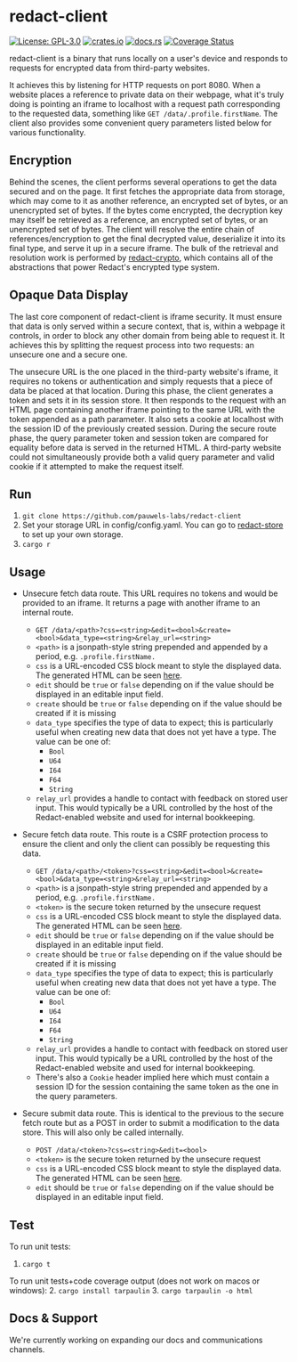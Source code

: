 # redact-client
[![License: GPL-3.0](https://img.shields.io/github/license/pauwels-labs/redact-client?style=flat&color=0F80C0)](https://opensource.org/licenses/GPL-3.0) [![crates.io](https://img.shields.io/crates/v/redact-client?style=flat&color=0F80C0)](https://crates.io/crates/redact-client) [![docs.rs](https://img.shields.io/docsrs/redact-client?style=flat)](https://docs.rs/redact-client) [![Coverage Status](https://img.shields.io/coveralls/github/pauwels-labs/redact-client/main?style=flat)](https://coveralls.io/github/pauwels-labs/redact-client?branch=main)

redact-client is a binary that runs locally on a user's device and responds to requests for encrypted data from third-party websites.

It achieves this by listening for HTTP requests on port 8080. When a website places a reference to private data on their webpage, what it's truly doing is pointing an iframe to localhost with a request path corresponding to the requested data, something like `GET /data/.profile.firstName`. The client also provides some convenient query parameters listed below for various functionality.

## Encryption

Behind the scenes, the client performs several operations to get the data secured and on the page. It first fetches the appropriate data from storage, which may come to it as another reference, an encrypted set of bytes, or an unencrypted set of bytes. If the bytes come encrypted, the decryption key may itself be retrieved as a reference, an encrypted set of bytes, or an unencrypted set of bytes. The client will resolve the entire chain of references/encryption to get the final decrypted value, deserialize it into its final type, and serve it up in a secure iframe. The bulk of the retrieval and resolution work is performed by [redact-crypto](https://github.com/pauwels-labs/redact-crypto), which contains all of the abstractions that power Redact's encrypted type system.

## Opaque Data Display

The last core component of redact-client is iframe security. It must ensure that data is only served within a secure context, that is, within a webpage it controls, in order to block any other domain from being able to request it. It achieves this by splitting the request process into two requests: an unsecure one and a secure one. 

The unsecure URL is the one placed in the third-party website's iframe, it requires no tokens or authentication and simply requests that a piece of data be placed at that location. During this phase, the client generates a token and sets it in its session store. It then responds to the request with an HTML page containing another iframe pointing to the same URL with the token appended as a path parameter. It also sets a cookie at localhost with the session ID of the previously created session. During the secure route phase, the query parameter token and session token are compared for equality before data is served in the returned HTML. A third-party website could not simultaneously provide both a valid query parameter and valid cookie if it attempted to make the request itself.

## Run
1. `git clone https://github.com/pauwels-labs/redact-client`
2. Set your storage URL in config/config.yaml. You can go to [redact-store](https://github.com/pauwels-labs/redact-store) to set up your own storage.
3. `cargo r`

## Usage
- Unsecure fetch data route. This URL requires no tokens and would be provided to an iframe. It returns a page with another iframe to an internal route.
	- `GET /data/<path>?css=<string>&edit=<bool>&create=<bool>&data_type=<string>&relay_url=<string>`
	- `<path>` is a jsonpath-style string prepended and appended by a period, e.g. `.profile.firstName.`
	- `css` is a URL-encoded CSS block meant to style the displayed data. The generated HTML can be seen [here](https://github.com/pauwels-labs/redact-client/tree/main/static/secure.handlebars).
	- `edit` should be `true` or `false` depending on if the value should be displayed in an editable input field.
	- `create` should be `true` or `false` depending on if the value should be created if it is missing
	- `data_type` specifies the type of data to expect; this is particularly useful when creating new data that does not yet have a type. The value can be one of:
		- `Bool`
		- `U64`
		- `I64`
		- `F64`
		- `String`
	- `relay_url` provides a handle to contact with feedback on stored user input. This would typically be a URL controlled by the host of the Redact-enabled website and used for internal bookkeeping.
	
- Secure fetch data route. This route is a CSRF protection process to ensure the client and only the client can possibly be requesting this data.
	- `GET /data/<path>/<token>?css=<string>&edit=<bool>&create=<bool>&data_type=<string>&relay_url=<string>`
	- `<path>` is a jsonpath-style string prepended and appended by a period, e.g. `.profile.firstName.`
	- `<token>` is the secure token returned by the unsecure request
	- `css` is a URL-encoded CSS block meant to style the displayed data. The generated HTML can be seen [here](https://github.com/pauwels-labs/redact-client/tree/main/static/secure.handlebars).
	- `edit` should be `true` or `false` depending on if the value should be displayed in an editable input field.
	- `create` should be `true` or `false` depending on if the value should be created if it is missing
	- `data_type` specifies the type of data to expect; this is particularly useful when creating new data that does not yet have a type. The value can be one of:
		- `Bool`
		- `U64`
		- `I64`
		- `F64`
		- `String`
	- `relay_url` provides a handle to contact with feedback on stored user input. This would typically be a URL controlled by the host of the Redact-enabled website and used for internal bookkeeping.
	- There's also a `Cookie` header implied here which must contain a session ID for the session containing the same token as the one in the query parameters.
	
- Secure submit data route. This is identical to the previous to the secure fetch route but as a POST in order to submit a modification to the data store. This will also only be called internally.
	- `POST /data/<token>?css=<string>&edit=<bool>`
	- `<token>` is the secure token returned by the unsecure request
	- `css` is a URL-encoded CSS block meant to style the displayed data. The generated HTML can be seen [here](https://github.com/pauwels-labs/redact-client/tree/main/static/secure.handlebars).
	- `edit` should be `true` or `false` depending on if the value should be displayed in an editable input field.

## Test
To run unit tests:
1. `cargo t`

To run unit tests+code coverage output (does not work on macos or windows):
2. `cargo install tarpaulin`
3. `cargo tarpaulin -o html`

## Docs & Support
We're currently working on expanding our docs and communications channels.
